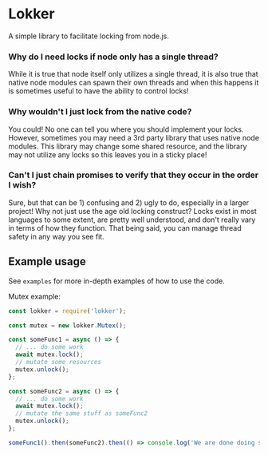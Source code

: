 # Lokker

A simple library to facilitate locking from node.js.

### Why do I need locks if node only has a single thread?

While it is true that node itself only utilizes a single thread, it is also true that native node modules can spawn their own threads and when this happens it is sometimes useful to have the ability to control locks!

### Why wouldn't I just lock from the native code?

You could! No one can tell you where you should implement your locks. However, sometimes you may need a 3rd party library that uses native node modules. This library may change some shared resource, and the library may not utilize any locks so this leaves you in a sticky place!

### Can't I just chain promises to verify that they occur in the order I wish?

Sure, but that can be 1) confusing and 2) ugly to do, especially in a larger project! Why not just use the age old locking construct? Locks exist in most languages to some extent, are pretty well understood, and don't really vary in terms of how they function. That being said, you can manage thread safety in any way you see fit.

## Example usage

See `examples` for more in-depth examples of how to use the code.

Mutex example:
```javascript
const lokker = require('lokker');

const mutex = new lokker.Mutex();

const someFunc1 = async () => {
  // ... do some work
  await mutex.lock();
  // mutate some resources
  mutex.unlock();
};

const someFunc2 = async () => {
  // ... do some work
  await mutex.lock();
  // mutate the same stuff as someFunc2
  mutex.unlock();
};

someFunc1().then(someFunc2).then(() => console.log('We are done doing stuff!'));
```